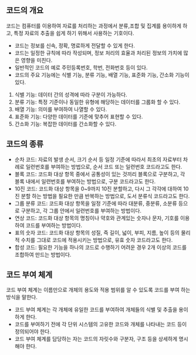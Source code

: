 ## 코드의 개요

코드는 컴퓨터를 이용하여 자료를 처리하는 과정에서 분류,조합 및 집계를 용이하게 하고, 특정 자료의 추출을 쉽게 하기 위해서 사용하는 기호이다.

- 코드는 정보를 신속, 정확, 명료하게 전달할 수 있게 한다.
- 코드는 일정한 규칙에 따라 작성되며, 정보 처리의 효율과 처리된 정보의 가치에 많은 영향을 미친다.
- 일반적인 코드의 예로 주민등록번호, 학번, 전화번호 등이 있다.
- 코드의 주요 기능에는 식별 기능, 분류 기능, 배열 기능, 표준화 기능, 간소화 기능이 있다.
1. 식별 기능: 데이터 간의 성격에 따라 구분이 가능하다.
2. 분류 기능: 특정 기준이나 동일한 유형에 해당하는 데이터를 그룹화 할 수 있다.
3. 배열 기능: 의미를 부여하여 나열할 수 있다.
4. 표준화 기능: 다양한 데이터를 기준에 맞추어 표현할 수 있다.
5. 간소화 기능: 복잡한 데이터를 간소화할 수 있다.

## 코드의 종류

- 순차 코드: 자료의 발생 순서, 크기 순서 등 일정 기준에 따라서 최초의 자료부터 차례로 일련번호를 부여하는 방법으로, 순서 코드 또는 일련번호 코드라고도 한다.
- 블록 코드: 코드화 대상 항목 중에서 공통성이 있는 것끼리 블록으로 구분하고, 각 블록 내에서 일련번호를 부여하는 방법으로, 구분 코드라고도 한다.
- 10진 코드: 코드화 대상 항목을 0~9까지 10진 분할하고, 다시 그 각각에 대하여 10진 분할 하는 방법을 필요한 만큼 반복하는 방법으로, 도서 분류식 코드라고도 한다.
- 그룹 분류 코드: 코드화 대상 항목을 일정 기준에 따라 대분류, 중분류, 소분류 등으로 구분하고, 각 그룹 안에서 일련번호를 부여하는 방법이다.
- 연상 코드: 코드화 대상 항목의 명칭이나 약호와 관계있는 숫자나 문자, 기호를 이용하여 코드를 부여하는 방법이다.
- 표의 숫자 코드: 코드화 대상 항목의 성질, 즉 길이, 넓이, 부피, 지름, 높이 등의 물리적 수치를 그대로 코드에 적용시키는 방법으로, 유효 숫자 코드라고도 한다.
- 합성 코드: 필요한 기능을 하나의 코드로 수행하기 어려운 경우 2개 이상의 코드를 조합하여 만드는 방법이다.

## 코드 부여 체계

코드 부여 체계는 이름만으로 개체의 용도와 적용 범위를 알 수 있도록 코드를 부여 하는 방식을 말한다.

- 코드 부여 체계는 각 개체에 유일한 코드를 부여하여 개체들의 식별 및 추출을 용이하게 한다.
- 코드를 부여하기 전에 각 단위 시스템의 고유한 코드와 개체를 나타내는 코드 등이 정의되어야 한다.
- 코드 부여 체계를 담당하는 자는 코드의 자릿수와 구분자, 구조 등을 상세하게 명시해야 한다.
